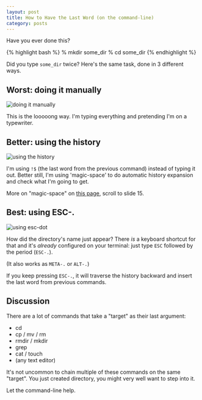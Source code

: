 ```yaml
---
layout: post
title: How to Have the Last Word (on the command-line)
category: posts
---
```


Have you ever done this?

{% highlight bash %}
% mkdir some_dir
% cd some_dir
{% endhighlight %}

Did you type `some_dir` twice? Here's the same task, done in 3 different ways.

## Worst: doing it manually

![doing it manually]({{site.url}}/assets/last-word/manually.gif)

This is the looooong way. I'm typing everything and pretending I'm on a
typewriter.

## Better: using the history

![using the history]({{site.url}}/assets/last-word/history.gif)

I'm using `!$` (the last word from the previous command) instead of typing it
out. Better still, I'm using 'magic-space' to do automatic history expansion
and check what I'm going to get.

More on "magic-space" on [this page](http://www.ukuug.org/events/linux2003/papers/bash_tips/),
scroll to slide 15.

## Best: using ESC-.

![using esc-dot]({{site.url}}/assets/last-word/esc-dot.gif)

How did the directory's name just appear? There *is* a keyboard shortcut for that
and it's *already* configured on your terminal: just type `ESC` followed by the
period (`ESC-.`).

(It also works as `META-.` or `ALT-.`)

If you keep pressing `ESC-.`, it will traverse the history backward and insert
the last word from previous commands.

## Discussion

There are a lot of commands that take a "target" as their last argument:

* cd
* cp / mv / rm
* rmdir / mkdir
* grep
* cat / touch
* (any text editor)

It's not uncommon to chain multiple of these commands on the same "target". You
just created directory, you might very well want to step into it.

Let the command-line help.

